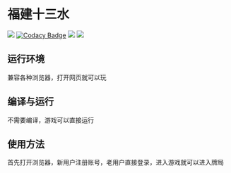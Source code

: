 # 福建十三水


![](https://img.shields.io/badge/language-JS-green.svg)
[![Codacy Badge](https://api.codacy.com/project/badge/Grade/f8602580d4244422ae613ba9ed72c4a9)](https://www.codacy.com/manual/SheepHuan/fjsss?utm_source=github.com&amp;utm_medium=referral&amp;utm_content=SheepHuan/fjsss&amp;utm_campaign=Badge_Grade)
![](https://img.shields.io/badge/license-MIT-green.svg)
![](https://img.shields.io/badge/build-passing-green.svg)

## 运行环境

兼容各种浏览器，打开网页就可以玩



## 编译与运行
不需要编译，游戏可以直接运行


## 使用方法
首先打开浏览器，新用户注册账号，老用户直接登录，进入游戏就可以进入牌局

